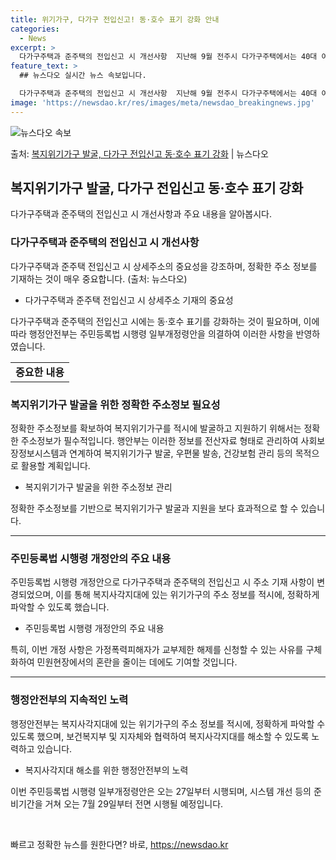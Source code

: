 ```yaml
---
title: 위기가구, 다가구 전입신고! 동·호수 표기 강화 안내
categories:
  - News
excerpt: >
  다가구주택과 준주택의 전입신고 시 개선사항  지난해 9월 전주시 다가구주택에서는 40대 여성 A씨가 제때 복…
feature_text: >
  ## 뉴스다오 실시간 뉴스 속보입니다.

  다가구주택과 준주택의 전입신고 시 개선사항  지난해 9월 전주시 다가구주택에서는 40대 여성 A씨가 제때 복…
image: 'https://newsdao.kr/res/images/meta/newsdao_breakingnews.jpg'
---
```


![뉴스다오 속보](https://newsdao.kr/res/images/meta/newsdao_breakingnews.jpg)

<p>출처: <a href="https://newsdao.kr/4168" rel="dofollow">복지위기가구 발굴, 다가구 전입신고 동·호수 표기 강화</a> | 뉴스다오</p>

<h2 data-ke-size="size26">복지위기가구 발굴, 다가구 전입신고 동·호수 표기 강화</h2>
<p data-ke-size="size16">다가구주택과 준주택의 전입신고 시 개선사항과 주요 내용을 알아봅시다.</p>

<h3>다가구주택과 준주택의 전입신고 시 개선사항</h3>
<p data-ke-size="size16">다가구주택과 준주택 전입신고 시 상세주소의 중요성을 강조하며, 정확한 주소 정보를 기재하는 것이 매우 중요합니다. (출처: 뉴스다오)</p>
<ul>
<li>다가구주택과 준주택 전입신고 시 상세주소 기재의 중요성</li>
</ul>
<p data-ke-size="size16">다가구주택과 준주택의 전입신고 시에는 동·호수 표기를 강화하는 것이 필요하며, 이에 따라 행정안전부는 주민등록법 시행령 일부개정령안을 의결하여 이러한 사항을 반영하였습니다.</p>
<table>
<tr>
<td style="text-align: center; height: 17px;"><b>중요한 내용</b></td>
</tr>
</table>

<h3>복지위기가구 발굴을 위한 정확한 주소정보 필요성</h3>
<p data-ke-size="size16">정확한 주소정보를 확보하여 복지위기가구를 적시에 발굴하고 지원하기 위해서는 정확한 주소정보가 필수적입니다. 행안부는 이러한 정보를 전산자료 형태로 관리하여 사회보장정보시스템과 연계하여 복지위기가구 발굴, 우편물 발송, 건강보험 관리 등의 목적으로 활용할 계획입니다.</p>
<ul>
<li>복지위기가구 발굴을 위한 주소정보 관리</li>
</ul>
<p data-ke-size="size16">정확한 주소정보를 기반으로 복지위기가구 발굴과 지원을 보다 효과적으로 할 수 있습니다.</p>
<hr>

<h3>주민등록법 시행령 개정안의 주요 내용</h3>
<p data-ke-size="size16">주민등록법 시행령 개정안으로 다가구주택과 준주택의 전입신고 시 주소 기재 사항이 변경되었으며, 이를 통해 복지사각지대에 있는 위기가구의 주소 정보를 적시에, 정확하게 파악할 수 있도록 했습니다.</p>
<ul>
<li>주민등록법 시행령 개정안의 주요 내용</li>
</ul>
<p data-ke-size="size16">특히, 이번 개정 사항은 가정폭력피해자가 교부제한 해제를 신청할 수 있는 사유를 구체화하여 민원현장에서의 혼란을 줄이는 데에도 기여할 것입니다.</p>
<hr>

<h3>행정안전부의 지속적인 노력</h3>
<p data-ke-size="size16">행정안전부는 복지사각지대에 있는 위기가구의 주소 정보를 적시에, 정확하게 파악할 수 있도록 했으며, 보건복지부 및 지자체와 협력하여 복지사각지대를 해소할 수 있도록 노력하고 있습니다.</p>
<ul>
<li>복지사각지대 해소를 위한 행정안전부의 노력</li>
</ul>
<p data-ke-size="size16">이번 주민등록법 시행령 일부개정령안은 오는 27일부터 시행되며, 시스템 개선 등의 준비기간을 거쳐 오는 7월 29일부터 전면 시행될 예정입니다.</p>
<p data-ke-size="size16">&nbsp;</p> 

빠르고 정확한 뉴스를 원한다면? 바로, <a href="https://newsdao.kr" rel="dofollow">https://newsdao.kr</a>


